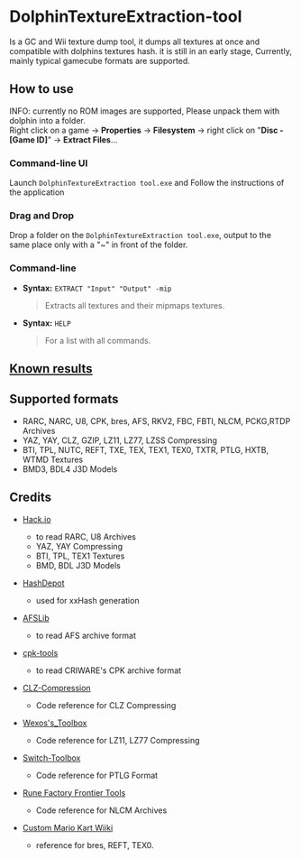 # DolphinTextureExtraction-tool

Is a GC and Wii texture dump tool, it dumps all textures at once and compatible with dolphins textures hash.
it is still in an early stage, Currently, mainly typical gamecube formats are supported.

## How to use
INFO: currently no ROM images are supported, Please unpack them with dolphin into a folder.  
Right click on a game -> **Properties** -> **Filesystem** -> right click on "**Disc - [Game ID]**" -> **Extract Files**...

### Command-line UI
Launch `DolphinTextureExtraction tool.exe` and
Follow the instructions of the application

### Drag and Drop
Drop a folder on the `DolphinTextureExtraction tool.exe`,
output to the same place only with a "~" in front of the folder.

### Command-line
- **Syntax:** `EXTRACT "Input" "Output" -mip`
   > Extracts all textures and their mipmaps textures.

- **Syntax:** `HELP`
   > For a list with all commands.

## [Known results](https://github.com/Venomalia/DolphinTextureExtraction-tool/wiki/Known-results)

## Supported formats
- RARC, NARC, U8, CPK, bres, AFS, RKV2, FBC, FBTI, NLCM, PCKG,RTDP Archives
- YAZ, YAY, CLZ, GZIP, LZ11, LZ77, LZSS Compressing
- BTI, TPL, NUTC, REFT, TXE, TEX, TEX1, TEX0, TXTR, PTLG, HXTB, WTMD Textures
- BMD3, BDL4 J3D Models

## Credits
 
- [Hack.io](https://github.com/SuperHackio/Hack.io)
    - to read RARC, U8 Archives
    - YAZ, YAY Compressing
    - BTI, TPL, TEX1 Textures
    - BMD, BDL J3D Models

- [HashDepot](https://github.com/ssg/HashDepot)
    - used for xxHash generation

- [AFSLib](https://github.com/MaikelChan/AFSLib)
    - to read AFS archive format

- [cpk-tools](https://github.com/ConnorKrammer/cpk-tools)
    - to read CRIWARE's CPK archive format
	
- [CLZ-Compression](https://github.com/sukharah/CLZ-Compression)
    - Code reference for CLZ Compressing

- [Wexos's_Toolbox](https://wiki.tockdom.com/wiki/Wexos's_Toolbox)
    - Code reference for LZ11, LZ77 Compressing
	
- [Switch-Toolbox](https://github.com/KillzXGaming/Switch-Toolbox/blob/12dfbaadafb1ebcd2e07d239361039a8d05df3f7/File_Format_Library/FileFormats/NLG/MarioStrikers/StrikersRLT.cs)
    - Code reference for PTLG Format
	
- [Rune Factory Frontier Tools](https://github.com/master801/Rune-Factory-Frontier-Tools)
    - Code reference for NLCM Archives
	
- [Custom Mario Kart Wiiki](https://wiki.tockdom.com/wiki/BRRES_(File_Format))
    - reference for bres, REFT, TEX0.